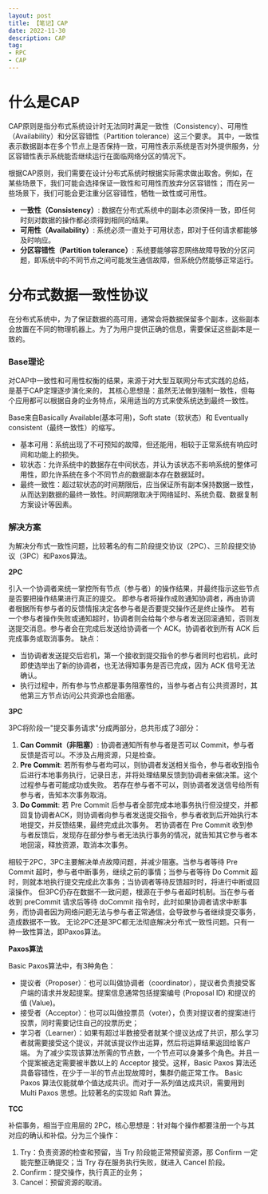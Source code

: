```yaml
---
layout: post
title: 【笔记】CAP
date: 2022-11-30
description: CAP
tag:
- RPC
- CAP
---
```


# 什么是CAP

CAP原则是指分布式系统设计时无法同时满足一致性（Consistency）、可用性（Availability）和分区容错性（Partition tolerance）这三个要求。
其中，一致性表示数据副本在多个节点上是否保持一致，可用性表示系统是否对外提供服务，分区容错性表示系统能否继续运行在面临网络分区的情况下。

根据CAP原则，我们需要在设计分布式系统时根据实际需求做出取舍。例如，在某些场景下，我们可能会选择保证一致性和可用性而放弃分区容错性；
而在另一些场景下，我们可能会更注重分区容错性，牺牲一致性或可用性。

* **一致性（Consistency）**: 数据在分布式系统中的副本必须保持一致，即任何时刻对数据的操作都必须得到相同的结果。
* **可用性（Availability）**: 系统必须一直处于可用状态，即对于任何请求都能够及时响应。
* **分区容错性（Partition tolerance）**: 系统要能够容忍网络故障导致的分区问题，即系统中的不同节点之间可能发生通信故障，但系统仍然能够正常运行。

# 分布式数据一致性协议

在分布式系统中，为了保证数据的高可用，通常会将数据保留多个副本，这些副本会放置在不同的物理机器上。为了为用户提供正确的信息，需要保证这些副本是一致的。

### Base理论

对CAP中一致性和可用性权衡的结果，来源于对大型互联网分布式实践的总结，是基于CAP定理逐步演化来的，
其核心思想是：虽然无法做到强制一致性，但每个应用都可以根据自身的业务特点，采用适当的方式来使系统达到最终一致性。

Base来自Basically Available(基本可用)，Soft state（软状态）和 Eventually consistent（最终一致性）的缩写。
* 基本可用：系统出现了不可预知的故障，但还能用，相较于正常系统有响应时间和功能上的损失。
* 软状态：允许系统中的数据存在中间状态，并认为该状态不影响系统的整体可用性，即允许系统在多个不同节点的数据副本存在数据延时。
* 最终一致性：超过软状态的时间期限后，应当保证所有副本保持数据一致性，从而达到数据的最终一致性。时间期限取决于网络延时、系统负载、数据复制方案设计等因素。

### 解决方案
为解决分布式一致性问题，比较著名的有二阶段提交协议（2PC）、三阶段提交协议（3PC）和Paxos算法。

**2PC**

引入一个协调者来统一掌控所有节点（参与者）的操作结果，并最终指示这些节点是否要把操作结果进行真正的提交。
即参与者将操作成败通知协调者，再由协调者根据所有参与者的反馈情报决定各参与者是否要提交操作还是终止操作。 若有一个参与者操作失败或通知超时，协调者则会给每个参与者发送回滚通知，否则发送提交消息。参与者会在完成后发送给协调者一个 ACK。协调者收到所有 ACK 后完成事务或取消事务。
缺点：
* 当协调者发送提交后宕机，第一个接收到提交指令的参与者同时也宕机，此时即使选举出了新的协调者，也无法得知事务是否已完成，因为 ACK 信号无法确认。
* 执行过程中，所有参与节点都是事务阻塞性的，当参与者占有公共资源时，其他第三方节点访问公共资源也会阻塞。

**3PC**

3PC将阶段一"提交事务请求"分成两部分，总共形成了3部分：

1. **Can Commit（非阻塞）**: 协调者通知所有参与者是否可以 Commit，参与者反馈是否可以。不涉及占用资源，只是检查。
2. **Pre Commit**: 若所有参与者均可以，则协调者发送相关指令，参与者收到指令后进行本地事务执行，记录日志，并将处理结果反馈到协调者来做决策。这个过程参与者可能成功或失败。
若存在参与者不可以，则协调者发送信号给所有参与者，告知本次事务取消。
3. **Do Commit**: 若 Pre Commit 后参与者全部完成本地事务执行但没提交，并都回复协调者ACK，则协调者向参与者发送提交指令，参与者收到后开始执行本地提交，并反馈结果，最终完成此次事务。
若协调者在 Pre Commit 收到参与者反馈后，发现存在部分参与者无法执行事务的情况，就告知其它参与者本地回滚，释放资源，取消本次事务。

相较于2PC，3PC主要解决单点故障问题，并减少阻塞。当参与者等待 Pre Commit 超时，参与者中断事务，继续之前的事情；当参与者等待 Do Commit 超时，则就本地执行提交完成此次事务；当协调者等待反馈超时时，将进行中断或回滚操作。
但3PC仍存在数据不一致问题，根源在于参与者超时机制。当在参与者收到 preCommit 请求后等待 doCommit 指令时，此时如果协调者请求中断事务，而协调者因为网络问题无法与参与者正常通信，会导致参与者继续提交事务，造成数据不一致。
无论2PC还是3PC都无法彻底解决分布式一致性问题。只有一种一致性算法，即Paxos算法。

**Paxos算法**

Basic Paxos算法中，有3种角色：
* 提议者（Proposer）：也可以叫做协调者（coordinator），提议者负责接受客户端的请求并发起提案。提案信息通常包括提案编号 (Proposal ID) 和提议的值 (Value)。
* 接受者（Acceptor）：也可以叫做投票员（voter），负责对提议者的提案进行投票，同时需要记住自己的投票历史；
* 学习者（Learner）：如果有超过半数接受者就某个提议达成了共识，那么学习者就需要接受这个提议，并就该提议作出运算，然后将运算结果返回给客户端。
为了减少实现该算法所需的节点数，一个节点可以身兼多个角色。并且一个提案被选定需要被半数以上的 Acceptor 接受。这样，Basic Paxos 算法还具备容错性，在少于一半的节点出现故障时，集群仍能正常工作。
Basic Paxos 算法仅能就单个值达成共识。而对于一系列值达成共识，需要用到 Multi Paxos 思想。比较著名的实现如 Raft 算法。

**TCC**

补偿事务，相当于应用层的 2PC，核心思想是：针对每个操作都要注册一个与其对应的确认和补偿。分为三个操作：
1. Try：负责资源的检查和预留，当 Try 阶段能正常预留资源，那 Confirm 一定能完整正确提交；当 Try 存在服务执行失败，就进入 Cancel 阶段。 
2. Confirm：提交操作，执行真正的业务； 
3. Cancel：预留资源的取消。